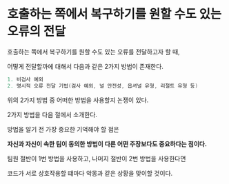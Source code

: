 # 호출하는 쪽에서 복구하기를 원할 수도 있는 오류의 전달

호출하는 쪽에서 복구하기를 원할 수도 있는 오류를 전달하고자 할 때,

어떻게 전달할까에 대해서 다음과 같은 2가지 방법이 존재한다.
```java
1. 비검사 예외
2. 명시적 오류 전달 기법(검사 예외, 널 안전성, 옵셔널 유형, 리절트 유형 등)
```
위의 2가지 방법 중 어떠한 방법을 사용할지 논쟁이 있다.

2가지 방법을 다음 절에서 소개한다.

방법을 알기 전 가장 중요한 기억해야 할 점은 

**자신과 자신이 속한 팀이 동의한 방법이 다른 어떤 주장보다도 중요하다는 점이다.**

팀원 절반이 1번 방법을 사용하고, 나머지 절반이 2번 방법을 사용한다면

코드가 서로 상호작용할 떄마다 악몽과 같은 상황을 맞이할 것이다.


